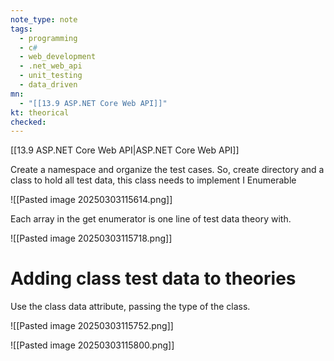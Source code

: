 ```yaml
---
note_type: note
tags:
  - programming
  - c#
  - web_development
  - .net_web_api
  - unit_testing
  - data_driven
mn:
  - "[[13.9 ASP.NET Core Web API]]"
kt: theorical
checked:
---
```

[[13.9 ASP.NET Core Web API|ASP.NET Core Web API]]

Create a namespace and organize the test cases. So, create directory and a class to hold all test data, this class needs to implement I Enumerable 

![[Pasted image 20250303115614.png]]

Each array in the get enumerator is one line of test data theory with. 

![[Pasted image 20250303115718.png]]

# Adding class test data to theories
Use the class data attribute, passing the type of the class.

![[Pasted image 20250303115752.png]]

![[Pasted image 20250303115800.png]]


